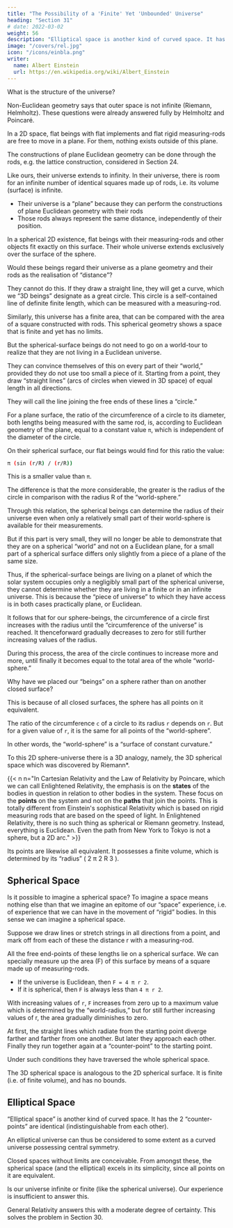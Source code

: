 ```yaml
---
title: "The Possibility of a 'Finite' Yet 'Unbounded' Universe"
heading: "Section 31"
# date: 2022-03-02
weight: 56
description: "Elliptical space is another kind of curved space. It has the two “counter-points” are identical"
image: "/covers/rel.jpg"
icon: "/icons/einbla.png"
writer:
  name: Albert Einstein
  url: https://en.wikipedia.org/wiki/Albert_Einstein
---
```


<!-- Speculations on the structure of the universe also move in another direction. -->


What is the structure of the universe?

Non-Euclidean geometry says that outer space is not infinite <!--  without coming into conflict with the laws of thought or with experience --> (Riemann, Helmholtz). These questions were already answered fully by Helmholtz and Poincaré.

In a 2D space, flat beings with flat implements and flat rigid measuring-rods are free to move in a plane. For them, nothing exists outside of this plane. <!-- =  that which they observe to happen to themselves and to their
flat “things” is the all-inclusive reality of their plane. In particular, --> 

The constructions of plane Euclidean geometry can be done through the rods, e.g. the lattice construction, considered in Section 24.

Like ours, their universe extends to infinity. In their universe, there is room for an infinite number of identical squares made up of rods, i.e. its volume (surface) is infinite. 
- Their universe is a “plane” because they can perform the constructions of plane Euclidean geometry with their rods
- Those rods always represent the same distance, independently of their position.

In a spherical 2D existence, flat beings with their measuring-rods and other objects fit exactly on this surface. Their whole universe extends exclusively over the surface of the sphere. 

Would these beings regard their universe as a plane geometry and their rods <!-- withal --> as the realisation of “distance”? 

They cannot do this. If they draw a straight line, they will get a curve, which we “3D beings” designate as a great circle. This circle is a self-contained line of definite finite length, which can be measured with a measuring-rod. 

Similarly, this universe has a finite area, that can be compared with the area of a square constructed with rods. This spherical geometry shows a space that is <!--  The great charm resulting from this consideration lies in the recognition of the fact that the universe of these beings is --> finite and yet has no limits.

But the spherical-surface beings do not need to go on a world-tour to realize that they are not living in a Euclidean universe.  

They can convince themselves of this on every part of their “world,” provided they do not use too small a piece of it. Starting from a point, they draw “straight lines” (arcs of circles when viewed in 3D space) of equal length in all directions. 

They will call the line joining the free ends of these lines a “circle.” 

For a plane surface, the ratio of the circumference of a circle to its diameter, both lengths being measured with the same rod, is, according to Euclidean geometry of the plane, equal to a constant value `π`, which is independent of the diameter of the circle. 

On their spherical surface, our flat beings would find for this ratio the value:


```bash
π (sin (r/R) / (r/R))
```

This is a smaller value than `π`. 

The difference is that the more considerable, the greater is the radius of the circle in comparison with the radius R of the “world-sphere.” 

Through this relation, the spherical beings can determine the radius of their universe even when only a relatively small part of their world-sphere is available for their measurements.

But if this part is very small, they will no longer be able to demonstrate that they are on a spherical “world” and not on a Euclidean plane, for a small part of a spherical surface differs only slightly from a piece of a plane of the same size.

Thus, if the spherical-surface beings are living on a planet of which the solar system occupies only a negligibly small part of the spherical universe, they cannot determine whether they are living in a finite or in an infinite universe. This is because the “piece of universe” to which they have access is in both cases practically plane, or Euclidean. 

It follows that for our sphere-beings, the circumference of a circle first increases with the radius until the “circumference of the universe” is reached. It thenceforward gradually decreases to zero for still further increasing values of the radius.

During this process, the area of the circle continues to increase more and more, until finally it becomes equal to the total area of the whole “world-sphere.”


Why have we placed our “beings” on a sphere rather than on another closed surface?

This is because of all closed surfaces, the sphere has all points on it equivalent. 

The ratio of the circumference `c` of a circle to its radius `r` depends on `r`. But for a given value of `r`, it is the same for all points of the “world-sphere”.

In other words, the “world-sphere” is a “surface of constant curvature.”

To this 2D sphere-universe there is a 3D analogy, namely, the 3D spherical space which was discovered by Riemann*. 


{{< n n="In Cartesian Relativity and the Law of Relativity by Poincare, which we can call Enlightened Relativity, the emphasis is on the **states** of the bodies in question in relation to other bodies in the system. These focus on the **points** on the system and not on the **paths** that join the points. This is totally different from Einstein's sophistical Relativity which is based on rigid measuring rods that are based on the speed of light. In Enlightened Relativity, there is no such thing as spherical or Riemann geometry. Instead, everything is Euclidean. Even the path from New York to Tokyo is not a sphere, but a 2D arc." >}}


Its points are likewise all equivalent. It possesses a finite volume, which is determined by its “radius” ( 2 π 2 R 3 ). 


## Spherical Space

Is it possible to imagine a spherical space? To imagine a space means nothing else than that we imagine an epitome of our “space” experience, i.e. of experience that we can have in the movement of “rigid” bodies. In this sense we can imagine a spherical space.

Suppose we draw lines or stretch strings in all directions from a point, and mark off from each of these the distance r with a measuring-rod. 

All the free end-points of these lengths lie on a spherical surface. We can specially measure up the area (F) of this surface by means of a square made up of measuring-rods. 

- If the universe is Euclidean, then `F = 4 π r 2`.
- If it is spherical, then `F` is always less than `4 π r 2`.

With increasing values of `r`, `F` increases from zero up to a maximum value which is determined by the “world-radius,” but for still further increasing values of r, the area gradually diminishes to zero. 

At first, the straight lines which radiate from the starting point diverge farther and farther from one another. But later they approach each other. Finally they run together again at a “counter-point” to the starting point.

Under such conditions they have traversed the whole spherical space. 

The 3D spherical space is analogous to the 2D spherical surface. It is finite (i.e. of finite volume), and has no bounds.


## Elliptical Space


“Elliptical space” is another kind of curved space. It has the 2 “counter-points” are identical (indistinguishable from each other).

An elliptical universe can thus be considered to some extent as a curved universe possessing central symmetry.

Closed spaces without limits are conceivable. From amongst these, the spherical space (and the elliptical) excels in its simplicity, since all points on it are equivalent. 

Is our <!-- As a result of this discussion, a most interesting question arises for astronomers and physicists, and that is whether the --> universe infinite or finite (like the  spherical universe). Our experience is insufficient to answer this. 

General Relativity answers this with a moderate degree of certainty. This solves the problem in Section 30.
